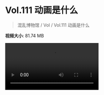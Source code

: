 # Vol.111 动画是什么

> 混乱博物馆 / Vol / Vol.111 动画是什么

**视频大小**: 81.74 MB

<div class="video"><video src="https://file.hsyhx.top/archive/混乱博物馆/Vol/111.mp4" controls preload>🤔 您的浏览器不支持 video 标签</video></div>